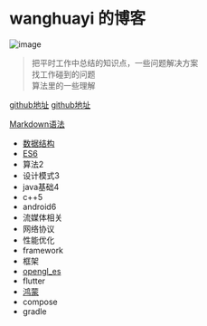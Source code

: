 # wanghuayi 的博客
![image](https:/asugar.github.io/imgs/index.webp)

> 把平时工作中总结的知识点，一些问题解决方案        
> 找工作碰到的问题        
> 算法里的一些理解        

<a href="https://asugar.github.io/" title="超链接title">github地址</a>
[github地址](https://asugar.github.io/ "hi")


[Markdown语法](https://markdown.com.cn/basic-syntax/links.html)


- [数据结构][1]
- [ES6][2]
- 算法2
- 设计模式3
- java基础4
- c++5
- android6
- 流媒体相关
- 网络协议
- 性能优化
- framework
- 框架
- [opengl_es][7]
- flutter
- [鸿蒙][8]
- compose
- gradle

[1]: https://asugar.github.io/some.md "数据结构"
[2]: https://asugar.github.io/es6 "ES6"
[7]: https://asugar.github.io/opengl_es "epengl_es"
[8]: https://asugar.github.io/harmonyos "harmonyos"